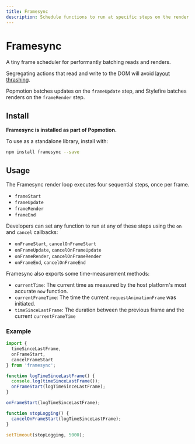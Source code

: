 ```yaml
---
title: Framesync
description: Schedule functions to run at specific steps on the render loop.
---
```


# Framesync

A tiny frame scheduler for performantly batching reads and renders.

Segregating actions that read and write to the DOM will avoid [layout thrashing](https://developers.google.com/web/fundamentals/performance/rendering/avoid-large-complex-layouts-and-layout-thrashing).

Popmotion batches updates on the `frameUpdate` step, and Stylefire batches renders on the `frameRender` step.

## Install

**Framesync is installed as part of Popmotion.**

To use as a standalone library, install with:

```bash
npm install framesync --save
```

## Usage

The Framesync render loop executes four sequential steps, once per frame.

- `frameStart`
- `frameUpdate`
- `frameRender`
- `frameEnd`

Developers can set any function to run at any of these steps using the `on` and `cancel` callbacks:

- `onFrameStart`, `cancelOnFrameStart`
- `onFrameUpdate`, `cancelOnFrameUpdate`
- `onFrameRender`, `cancelOnFrameRender`
- `onFrameEnd`, `cancelOnFrameEnd`

Framesync also exports some time-measurement methods:
- `currentTime`: The current time as measured by the host platform's most accurate `now` function.
- `currentFrameTime`: The time the current `requestAnimationFrame` was initiated.
- `timeSinceLastFrame`: The duration between the previous frame and the current `currentFrameTime`

### Example

```javascript
import {
  timeSinceLastFrame,
  onFrameStart,
  cancelFrameStart
} from 'framesync';

function logTimeSinceLastFrame() {
  console.log(timeSinceLastFrame());
  onFrameStart(logTimeSinceLastFrame);
}

onFrameStart(logTimeSinceLastFrame);

function stopLogging() {
  cancelOnFrameStart(logTimeSinceLastFrame);
}

setTimeout(stopLogging, 5000);
```